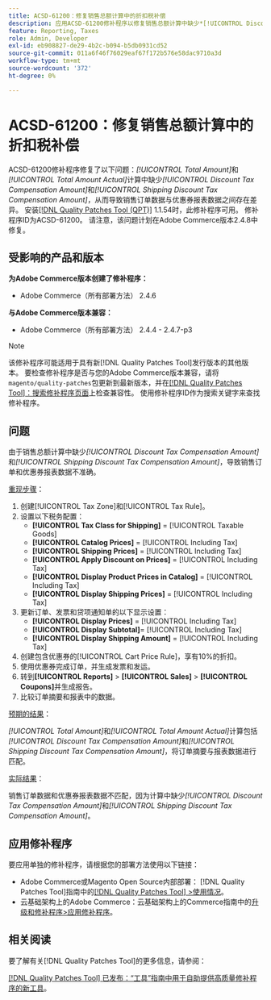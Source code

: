 ```yaml
---
title: ACSD-61200：修复销售总额计算中的折扣税补偿
description: 应用ACSD-61200修补程序以修复销售总额计算中缺少*[!UICONTROL Discount Tax Compensation Amount]*和*[!UICONTROL Shipping Discount Tax Compensation Amount]*而导致销售订单数据与优惠券报表数据不一致的Adobe Commerce问题。
feature: Reporting, Taxes
role: Admin, Developer
exl-id: eb908827-de29-4b2c-b094-b5db0931cd52
source-git-commit: 011a6f46f76029eaf67f172b576e58dac9710a3d
workflow-type: tm+mt
source-wordcount: '372'
ht-degree: 0%

---
```


# ACSD-61200：修复销售总额计算中的折扣税补偿

ACSD-61200修补程序修复了以下问题：*[!UICONTROL Total Amount]*&#x200B;和&#x200B;*[!UICONTROL Total Amount Actual]*&#x200B;计算中缺少&#x200B;*[!UICONTROL Discount Tax Compensation Amount]*&#x200B;和&#x200B;*[!UICONTROL Shipping Discount Tax Compensation Amount]*，从而导致销售订单数据与优惠券报表数据之间存在差异。 安装[[!DNL Quality Patches Tool (QPT)]](/help/tools/quality-patches-tool/quality-patches-tool-to-self-serve-quality-patches.md) 1.1.54时，此修补程序可用。 修补程序ID为ACSD-61200。 请注意，该问题计划在Adobe Commerce版本2.4.8中修复。

## 受影响的产品和版本

**为Adobe Commerce版本创建了修补程序：**

- Adobe Commerce（所有部署方法） 2.4.6

**与Adobe Commerce版本兼容：**

- Adobe Commerce（所有部署方法） 2.4.4 - 2.4.7-p3

>[!NOTE]
>
>该修补程序可能适用于具有新[!DNL Quality Patches Tool]发行版本的其他版本。 要检查修补程序是否与您的Adobe Commerce版本兼容，请将`magento/quality-patches`包更新到最新版本，并在[[!DNL Quality Patches Tool]：搜索修补程序页面](https://experienceleague.adobe.com/tools/commerce-quality-patches/index.html?lang=zh-Hans)上检查兼容性。 使用修补程序ID作为搜索关键字来查找修补程序。

## 问题

由于销售总额计算中缺少&#x200B;*[!UICONTROL Discount Tax Compensation Amount]*&#x200B;和&#x200B;*[!UICONTROL Shipping Discount Tax Compensation Amount]*，导致销售订单和优惠券报表数据不准确。

<u>重现步骤</u>：

1. 创建[!UICONTROL Tax Zone]和[!UICONTROL Tax Rule]。
1. 设置以下税务配置：
   - **[!UICONTROL Tax Class for Shipping]** = [!UICONTROL Taxable Goods]
   - **[!UICONTROL Catalog Prices]** = [!UICONTROL Including Tax]
   - **[!UICONTROL Shipping Prices]** = [!UICONTROL Including Tax]
   - **[!UICONTROL Apply Discount on Prices]** = [!UICONTROL Including Tax]
   - **[!UICONTROL Display Product Prices in Catalog]** = [!UICONTROL Including Tax]
   - **[!UICONTROL Display Shipping Prices]** = [!UICONTROL Including Tax]
1. 更新订单、发票和贷项通知单的以下显示设置：
   - **[!UICONTROL Display Prices]** = [!UICONTROL Including Tax]
   - **[!UICONTROL Display Subtotal]**= [!UICONTROL Including Tax]
   - **[!UICONTROL Display Shipping Amount]** = [!UICONTROL Including Tax]
1. 创建包含优惠券的[!UICONTROL Cart Price Rule]，享有10%的折扣。
1. 使用优惠券完成订单，并生成发票和发运。
1. 转到&#x200B;**[!UICONTROL Reports]** > **[!UICONTROL Sales]** > **[!UICONTROL Coupons]**&#x200B;并生成报告。
1. 比较订单摘要和报表中的数据。

<u>预期的结果</u>：

*[!UICONTROL Total Amount]*&#x200B;和&#x200B;*[!UICONTROL Total Amount Actual]*&#x200B;计算包括&#x200B;*[!UICONTROL Discount Tax Compensation Amount]*&#x200B;和&#x200B;*[!UICONTROL Shipping Discount Tax Compensation Amount]*，将订单摘要与报表数据进行匹配。

<u>实际结果</u>：

销售订单数据和优惠券报表数据不匹配，因为计算中缺少&#x200B;*[!UICONTROL Discount Tax Compensation Amount]*&#x200B;和&#x200B;*[!UICONTROL Shipping Discount Tax Compensation Amount]*。

## 应用修补程序

要应用单独的修补程序，请根据您的部署方法使用以下链接：

- Adobe Commerce或Magento Open Source内部部署： [!DNL Quality Patches Tool]指南中的[[!DNL Quality Patches Tool] >使用情况](/help/tools/quality-patches-tool/usage.md)。
- 云基础架构上的Adobe Commerce：云基础架构上的Commerce指南中的[升级和修补程序>应用修补程序](https://experienceleague.adobe.com/docs/commerce-cloud-service/user-guide/develop/upgrade/apply-patches.html?lang=zh-Hans)。

## 相关阅读

要了解有关[!DNL Quality Patches Tool]的更多信息，请参阅：

[[!DNL Quality Patches Tool] 已发布：“工具”指南中用于自助提供高质量修补程序的新工具](https://experienceleague.adobe.com/zh-hans/docs/commerce-operations/tools/quality-patches-tool/quality-patches-tool-to-self-serve-quality-patches)。
